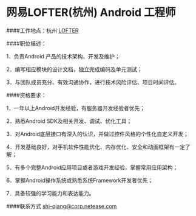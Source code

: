 网易LOFTER(杭州) Android 工程师
==========  
   

####工作地点：杭州
[LOFTER](http://www.LOFTER.com/) 

####职位描述：

1．负责Android 产品的技术架构、开发及维护；

2．编写相应模块的设计文档，独立完成编码及单元测试；

3．与团队成员充分、有效沟通协作，进行技术风险评估、项目时间评估。



####资格要求：

1．一年以上Android开发经验，有服务器开发经验者优先；

2．熟悉Android SDK及相关开发、调试、优化工具；

3．对Android底层接口有深入的认识，并做过控件风格的个性化自定义开发；

4．开发基础良好，对手机软件性能优化、内存优化、安全和动画框架有一定了解；

5．有多个完整Android应用项目或者游戏开发经验，掌握常用应用架构；

6．掌握Android操作系统或熟悉系统Framework开发者优先；

7．具备较强的学习能力和表达能力。 

####联系方式
[shi-qiang@corp.netease.com](mailto:shi-qiang@corp.netease.com) 
  